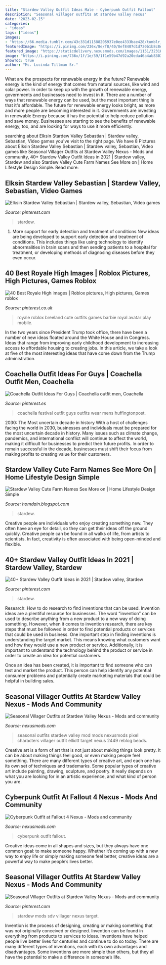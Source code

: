 ```yaml
---
title: "Stardew Valley Outfit Ideas Male - Cyberpunk Outfit Fallout"
description: "Seasonal villager outfits at stardew valley nexus"
date: "2023-02-15"
categories:
- "ideas"
tags: ["ideas"]
images:
- "https://66.media.tumblr.com/43c331d11588205937e0ee4333bae428/tumblr_oxi74l92QN1vu81pqo1_1280.jpg"
featuredImage: "https://i.pinimg.com/236x/8e/f8/40/8ef8407d1d720b1b8c8d732cd5aa5b3b.jpg"
featured_image: "https://staticdelivery.nexusmods.com/images/1151/3231858-1604088645.png"
image: "https://i.pinimg.com/736x/1f/1e/59/1f1e59b47d92a20eda46a4ab8303d352.jpg"
ShowToc: true
author: "Ms. Lucinda Tillman Sr."
---
```



What are the prospects for renewable energy in the future?
Renewable energy is the kind of energy that comes from natural sources, like wind and solar power. In order to keep up with the growth of renewable energy, governments and businesses need to invest in it. There are a number of ways that renewable energy can be used, but the most important thing is that it's affordable. 
The future for renewable energy looks bright, as more and more people are becoming interested in it. Governments are investing in renewable Energy because it has the potential to help reduce pollution and save money. Businesses are starting to see the benefits of renewable energy, too, and are looking for ways to use it more efficiently.

	

		
searching about Elksin Stardew Valley Sebastian | Stardew valley, Sebastian, Video games you've visit to the right page. We have 8 Pictures about Elksin Stardew Valley Sebastian | Stardew valley, Sebastian, Video games like Seasonal Villager Outfits at Stardew Valley Nexus - Mods and community, 40+ Stardew Valley Outfit Ideas in 2021 | Stardew valley, Stardew and also Stardew Valley Cute Farm Names See More on | Home Lifestyle Design Simple. Read more:
		
    
## Elksin Stardew Valley Sebastian | Stardew Valley, Sebastian, Video Games

<img loading=lazy src="https://i.pinimg.com/736x/1f/1e/59/1f1e59b47d92a20eda46a4ab8303d352.jpg" onerror="this.onerror=null;this.src='https://tse2.mm.bing.net/th?id=OIP.ky2anCehSh73ODRR6EmlKAHaEK&amp;pid=15.1';" alt="Elksin Stardew Valley Sebastian | Stardew valley, Sebastian, Video games">

_Source: pinterest.com_

>stardew. 

	

1) More support for early detection and treatment of conditions
New ideas are being developed to support early detection and treatment of conditions. This includes things like using technology to identify abnormalities in brain scans and then sending patients to a hospital for treatment, or developing methods of diagnosing diseases before they even occur.

    
## 40 Best Royale High Images | Roblox Pictures, High Pictures, Games Roblox

<img loading=lazy src="https://i.pinimg.com/236x/8e/f8/40/8ef8407d1d720b1b8c8d732cd5aa5b3b.jpg" onerror="this.onerror=null;this.src='https://tse1.mm.bing.net/th?id=OIP.gUqR23dBZILMmZ9C6JIM1QAAAA&amp;pid=15.1';" alt="40 Best Royale High images | Roblox pictures, High pictures, Games roblox">

_Source: pinterest.co.uk_

>royale roblox breeland cute outfits games barbie royal avatar play mobile. 

	

In the two years since President Trump took office, there have been a number of new ideas floated around the White House and in Congress. Ideas that range from improving early childhood development to increasing access to affordable housing to creating jobs. In this article, we take a look at five of the most interesting ideas that have come down from the Trump administration.

    
## Coachella Outfit Ideas For Guys | Coachella Outfit Men, Coachella

<img loading=lazy src="https://i.pinimg.com/originals/28/41/2d/28412d32ebc8ef7124fc04c05f214cbb.jpg" onerror="this.onerror=null;this.src='https://tse4.mm.bing.net/th?id=OIP.HfkRJEBsm2ayCtt6v2z70gHaK7&amp;pid=15.1';" alt="Coachella Outfit Ideas For Guys | Coachella outfit men, Coachella">

_Source: pinterest.es_

>coachella festival outfit guys outfits wear mens huffingtonpost. 

	

2030: The Most uncertain decade in history
With a host of challenges facing the world in 2030, businesses and individuals must be prepared for the most uncertain decade in history. Many issues such as climate change, pandemics, and international conflict will continue to affect the world, making it difficult for businesses to predict their future profits. In order to remain successful in the decade, businesses must shift their focus from making profits to creating value for their customers.

    
## Stardew Valley Cute Farm Names See More On | Home Lifestyle Design Simple

<img loading=lazy src="https://66.media.tumblr.com/43c331d11588205937e0ee4333bae428/tumblr_oxi74l92QN1vu81pqo1_1280.jpg" onerror="this.onerror=null;this.src='https://tse1.mm.bing.net/th?id=OIP.7Fiwk9myy9aoGRabm_DvNwHaEK&amp;pid=15.1';" alt="Stardew Valley Cute Farm Names See More on | Home Lifestyle Design Simple">

_Source: homdain.blogspot.com_

>stardew. 

	

Creative people are individuals who enjoy creating something new. They often have an eye for detail, so they can get their ideas off the ground quickly. Creative people can be found in all walks of life, from artists to scientists. In fact, creativity is often associated with being open-minded and flexible.

    
## 40+ Stardew Valley Outfit Ideas In 2021 | Stardew Valley, Stardew

<img loading=lazy src="https://i.pinimg.com/originals/20/f5/5b/20f55b1ea3eb74431dad024dfaf1b656.jpg" onerror="this.onerror=null;this.src='https://tse4.mm.bing.net/th?id=OIP.9vjLNN9hbau-5OrQyeULDwHaNa&amp;pid=15.1';" alt="40+ Stardew Valley Outfit Ideas in 2021 | Stardew valley, Stardew">

_Source: pinterest.com_

>stardew. 

	

Research: How to do research to find inventions that can be used.
Invention ideas are a plentiful resource for businesses. The word “invention” can be used to describe anything from a new product to a new way of doing something. However, when it comes to invention research, there are key steps that must be followed in order to find potential products or services that could be used in business. 
One important step in finding inventions is understanding the target market. This means knowing what customers want and how they would use a new product or service. Additionally, it is important to understand the technology behind the product or service in order to create an idea for potential customers. 

Once an idea has been created, it is important to find someone who can test and market the product. This person can help identify any potential consumer problems and potentially create marketing materials that could be helpful in building sales.

    
## Seasonal Villager Outfits At Stardew Valley Nexus - Mods And Community

<img loading=lazy src="https://staticdelivery.nexusmods.com/mods/1303/images/thumbnails/2449/2449-1529963065-841726883.png" onerror="this.onerror=null;this.src='https://tse2.mm.bing.net/th?id=OIP.fWlxeMmj__GrOXXBjR-OswAAAA&amp;pid=15.1';" alt="Seasonal Villager Outfits at Stardew Valley Nexus - Mods and community">

_Source: nexusmods.com_

>seasonal outfits stardew valley mod mods nexusmods pixel characters villager outfit elliott target nexus 2449 reblog beads. 

	

Creative art is a form of art that is not just about making things look pretty. It can be about making things feel good, or even making people feel something. There are many different types of creative art, and each one has its own set of techniques and trademarks. Some popular types of creative art include painting, drawing, sculpture, and poetry. It really depends on what you are looking for in an artistic experience, and what kind of person you are.

    
## Cyberpunk Outfit At Fallout 4 Nexus - Mods And Community

<img loading=lazy src="https://staticdelivery.nexusmods.com/images/1151/3231858-1604088645.png" onerror="this.onerror=null;this.src='https://tse3.mm.bing.net/th?id=OIP.RfjmrcMb-A0VqkJ96m-M4wHaE8&amp;pid=15.1';" alt="Cyberpunk Outfit at Fallout 4 Nexus - Mods and community">

_Source: nexusmods.com_

>cyberpunk outfit fallout. 

	

Creative ideas come in all shapes and sizes, but they always have one common goal: to make someone happy. Whether it’s coming up with a new way to enjoy life or simply making someone feel better, creative ideas are a powerful way to make people’s lives better.

    
## Seasonal Villager Outfits At Stardew Valley Nexus - Mods And Community

<img loading=lazy src="https://i.pinimg.com/736x/61/40/d6/6140d60f9a6ffdde775c1de118ff0fb7.jpg" onerror="this.onerror=null;this.src='https://tse3.mm.bing.net/th?id=OIP.avse8Wt8zENv5HGVa0YHUQAAAA&amp;pid=15.1';" alt="Seasonal Villager Outfits at Stardew Valley Nexus - Mods and community">

_Source: pinterest.com_

>stardew mods sdv villager nexus target. 

	

Invention is the process of designing, creating or making something that was not originally conceived or designed. Invention can be found in everything from products to services to ideas. Inventions have helped people live better lives for centuries and continue to do so today. There are many different types of inventions, each with its own advantages and disadvantages. Some inventions are more simple than others, but they all have the potential to make a difference in someone’s life.

